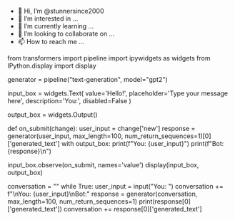 - 👋 Hi, I’m @stunnersince2000
- 👀 I’m interested in ...
- 🌱 I’m currently learning ...
- 💞️ I’m looking to collaborate on ...
- 📫 How to reach me ...

from transformers import pipeline
import ipywidgets as widgets
from IPython.display import display

generator = pipeline("text-generation", model="gpt2")

input_box = widgets.Text(
    value='Hello!',
    placeholder='Type your message here',
    description='You:',
    disabled=False
)

output_box = widgets.Output()

def on_submit(change):
    user_input = change['new']
    response = generator(user_input, max_length=100, num_return_sequences=1)[0]['generated_text']
    with output_box:
        print(f"You: {user_input}")
        print(f"Bot: {response}\n")

input_box.observe(on_submit, names='value')
display(input_box, output_box)


conversation = ""
while True:
    user_input = input("You: ")
    conversation += f"\nYou: {user_input}\nBot:"
    response = generator(conversation, max_length=100, num_return_sequences=1)
    print(response[0]['generated_text'])
    conversation += response[0]['generated_text']
<!---
stunnersince2000/stunnersince2000 is a ✨ special ✨ repository because its `README.md` (this file) appears on your GitHub profile.
You can click the Preview link to take a look at your changes.
--->
